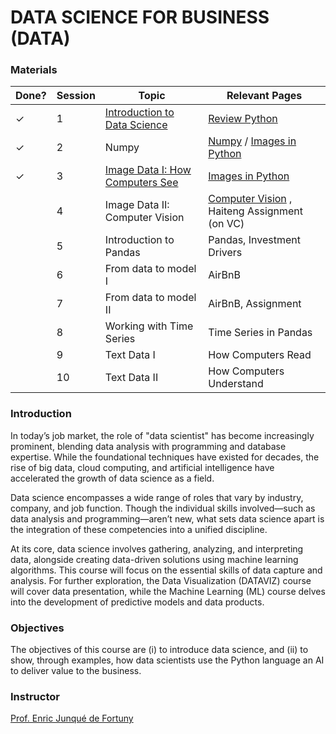 # DATA SCIENCE FOR BUSINESS (DATA)


### Materials

| Done? | Session  |  Topic |  Relevant Pages |
|---|---|---|---|
| ✓ | 1  | [Introduction to Data Science](https://docs.google.com/presentation/d/1zTyDEWQCoNUeVZOm9FEEUZ3YlZPPgC0cDDT8_HuMPLE/edit?usp=sharing) | [Review Python](/notebooks/000-Introduction-to-Python.ipynb)  |
| ✓ | 2  | Numpy  | [Numpy](/notebooks/010-Numpy.ipynb) / [Images in Python](/notebooks/100-HowComputersSee.ipynb) |
| ✓ | 3  | [Image Data I: How Computers See](https://docs.google.com/presentation/d/1YyINIBI0fnK1mAGxmDVaY19IwtzNz6ra8qLkPFaJZRg/edit?usp=sharing)  | [Images in Python](/notebooks/100-HowComputersSee.ipynb)  |
|  | 4  | Image Data II: Computer Vision  |[Computer Vision](/notebooks/110-ComputerVision.ipynb) , Haiteng Assignment (on VC) |
|  | 5  | Introduction to Pandas  |  Pandas, Investment Drivers  |
|   | 6  | From data to model I |  AirBnB |
|  | 7  | From data to model II |  AirBnB, Assignment |
|  | 8  | Working with Time Series  |  Time Series in Pandas |
|  | 9  | Text Data I  |  How Computers Read |
|  | 10  | Text Data II  | How Computers Understand |

### Introduction
In today’s job market, the role of "data scientist" has become increasingly prominent, blending data analysis with programming and database expertise. While the foundational techniques have existed for decades, the rise of big data, cloud computing, and artificial intelligence have accelerated the growth of data science as a field.

Data science encompasses a wide range of roles that vary by industry, company, and job function. Though the individual skills involved—such as data analysis and programming—aren’t new, what sets data science apart is the integration of these competencies into a unified discipline.

At its core, data science involves gathering, analyzing, and interpreting data, alongside creating data-driven solutions using machine learning algorithms. This course will focus on the essential skills of data capture and analysis. For further exploration, the Data Visualization (DATAVIZ) course will cover data presentation, while the Machine Learning (ML) course delves into the development of predictive models and data products.

### Objectives

The objectives of this course are (i) to introduce data science, and (ii) to show, through examples, how data scientists use the Python language an AI to deliver value to the business.

### Instructor

[Prof. Enric Junqué de Fortuny](http://ciri.be)